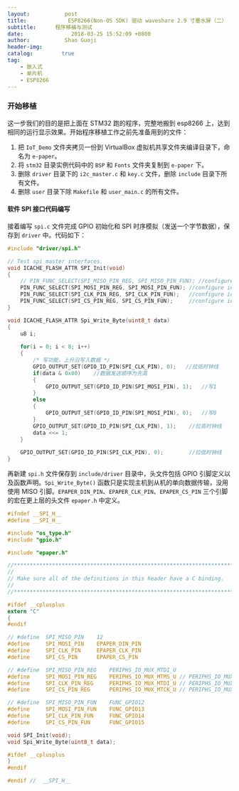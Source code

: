```yaml
---
layout:           post
title:             ESP8266(Non-OS SDK) 驱动 waveshare 2.9 寸墨水屏（二）
subtitle:      程序移植与测试
date:               2018-03-25 15:52:09 +0800
author:           Shao Guoji
header-img:  
catalog:         true
tag:
    - 嵌入式
    - 单片机
    - ESP8266
---
```


### 开始移植

这一步我们的目的是把上面在 STM32 跑的程序，完整地搬到 esp8266 上，达到相同的运行显示效果。开始程序移植工作之前先准备用到的文件：

1. 把   `IoT_Demo` 文件夹拷贝一份到 VirtualBox 虚拟机共享文件夹编译目录下，命名为 `e-paper`。
2. 将 `stm32` 目录实例代码中的 `BSP` 和 `Fonts` 文件夹复制到 `e-paper` 下。
3. 删除 `driver` 目录下的 `i2c_master.c` 和 `key.c` 文件，删除 `include` 目录下所有文件。
4. 删除 `user` 目录下除 `Makefile` 和 `user_main.c` 的所有文件。

#### 软件 SPI 接口代码编写

接着编写 `spi.c` 文件完成 GPIO 初始化和 SPI 时序模拟（发送一个字节数据），保存到 `driver` 中。代码如下：

```c
#include "driver/spi.h"

// Test spi master interfaces.
void ICACHE_FLASH_ATTR SPI_Init(void)
{
    // PIN_FUNC_SELECT(SPI_MISO_PIN_REG, SPI_MISO_PIN_FUN); //configure io to gpio mode
    PIN_FUNC_SELECT(SPI_MOSI_PIN_REG, SPI_MOSI_PIN_FUN); //configure io to gpio mode
    PIN_FUNC_SELECT(SPI_CLK_PIN_REG, SPI_CLK_PIN_FUN);   //configure io to gpio mode
    PIN_FUNC_SELECT(SPI_CS_PIN_REG, SPI_CS_PIN_FUN);     //configure io to gpio mode
}

void ICACHE_FLASH_ATTR Spi_Write_Byte(uint8_t data)
{
    u8 i;
    
    for(i = 0; i < 8; i++)
    {
        /* 写功能，上升沿写入数据 */
        GPIO_OUTPUT_SET(GPIO_ID_PIN(SPI_CLK_PIN), 0);   //拉低时钟线
        if(data & 0x80)    //数据发送顺序为先高
        {
            GPIO_OUTPUT_SET(GPIO_ID_PIN(SPI_MOSI_PIN), 1);   //写1
        }
        else
        {
            GPIO_OUTPUT_SET(GPIO_ID_PIN(SPI_MOSI_PIN), 0);   //写0
        }
        GPIO_OUTPUT_SET(GPIO_ID_PIN(SPI_CLK_PIN), 1);    //拉高时钟线
        data <<= 1;
    }
    
    GPIO_OUTPUT_SET(GPIO_ID_PIN(SPI_CLK_PIN), 0);        //拉低时钟线
}

```

再新建 `spi.h` 文件保存到 `include/driver` 目录中，头文件包括 GPIO 引脚定义以及函数声明。`Spi_Write_Byte()`  函数只是实现主机到从机的单向数据传输，没用使用 MISO 引脚。`EPAPER_DIN_PIN`、`EPAPER_CLK_PIN`、`EPAPER_CS_PIN` 三个引脚的宏在更上层的头文件 `epaper.h` 中定义。

```c
#ifndef __SPI_H__
#define __SPI_H__

#include "os_type.h"
#include "gpio.h"

#include "epaper.h"

//*****************************************************************************
//
// Make sure all of the definitions in this header have a C binding.
//
//*****************************************************************************

#ifdef __cplusplus
extern "C"
{
#endif

// #define  SPI_MISO_PIN    12
#define     SPI_MOSI_PIN    EPAPER_DIN_PIN
#define     SPI_CLK_PIN     EPAPER_CLK_PIN
#define     SPI_CS_PIN      EPAPER_CS_PIN

// #define  SPI_MISO_PIN_REG    PERIPHS_IO_MUX_MTDI_U
#define     SPI_MOSI_PIN_REG    PERIPHS_IO_MUX_MTMS_U // PERIPHS_IO_MUX_MTDO_U
#define     SPI_CLK_PIN_REG     PERIPHS_IO_MUX_MTDI_U // PERIPHS_IO_MUX_MTCK_U
#define     SPI_CS_PIN_REG      PERIPHS_IO_MUX_MTCK_U // PERIPHS_IO_MUX_MTMS_U

// #define  SPI_MISO_PIN_FUN    FUNC_GPIO12
#define     SPI_MOSI_PIN_FUN    FUNC_GPIO13
#define     SPI_CLK_PIN_FUN     FUNC_GPIO14
#define     SPI_CS_PIN_FUN      FUNC_GPIO15

void SPI_Init(void);
void Spi_Write_Byte(uint8_t data);

#ifdef __cplusplus
}
#endif

#endif //  __SPI_H__

```

#### 

















